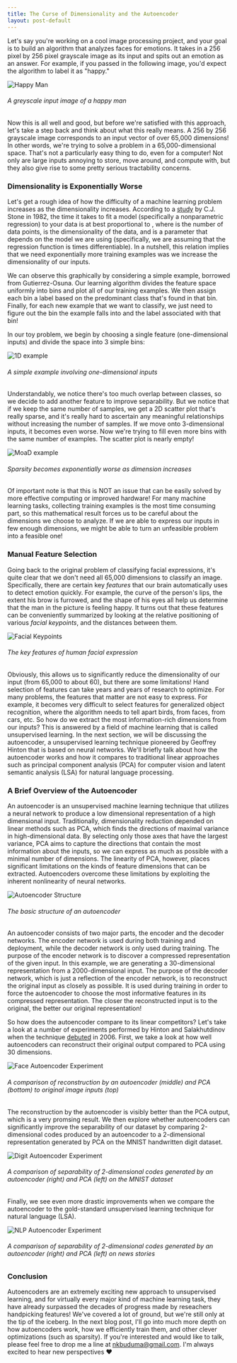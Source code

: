 ```yaml
---
title: The Curse of Dimensionality and the Autoencoder
layout: post-default
---
```


Let's say you're working on a cool image processing project, and your goal is to build an algorithm that analyzes faces for emotions. It takes in a 256 pixel by 256 pixel grayscale image as its input and spits out an emotion as an answer. For example, if you passed in the following image, you'd expect the algorithm to label it as "happy."

![Happy Man](/img/happy_man.jpg "A picture of a happy man")
###### A greyscale input image of a happy man

Now this is all well and good, but before we're satisfied with this approach, let's take a step back and think about what this really means. A 256 by 256 grayscale image corresponds to an input vector of over 65,000 dimensions! In other words, we're trying to solve a problem in a 65,000-dimensional space. That's not a particularly easy thing to do, even for a computer! Not only are large inputs annoying to store, move around, and compute with, but they also give rise to some pretty serious tractability concerns.

### Dimensionality is Exponentially Worse

Let's get a rough idea of how the difficulty of a machine learning problem increases as the dimensionality increases. According to a <a href='http://www-personal.umich.edu/~jizhu/jizhu/wuke/Stone-AoS82.pdf' target='_blank'>study</a> by C.J. Stone in 1982, the time it takes to fit a model (specifically a nonparametric regression) to your data is at best proportional to <script type='math/tex'>m^{-p/(2p+d)}</script>, where <script type='math/tex'>m</script> is the number of data points, <script type='math/tex'>d</script> is the dimensionality of the data, and <script type='math/tex'>p</script> is a parameter that depends on the model we are using (specifically, we are assuming that the regression function is <script type='math/tex'>p</script> times differentiable). In a nutshell, this relation implies that we need exponentially more training examples was we increase the dimensionality of our inputs. 

We can observe this graphically by considering a simple example, borrowed from Gutierrez-Osuna. Our learning algorithm divides the feature space uniformly into bins and plot all of our training examples. We then assign each bin a label based on the predominant class that's found in that bin. Finally, for each new example that we want to classify, we just need to figure out the bin the example falls into and the label associated with that bin!

In our toy problem, we begin by choosing a single feature (one-dimensional inputs) and divide the space into 3 simple bins:

![1D example](/img/1d_dimensionality.png "1D Example")
###### A simple example involving one-dimensional inputs

Understandably, we notice there's too much overlap between classes, so we decide to add another feature to improve separability. But we notice that if we keep the same number of samples, we get a 2D scatter plot that's really sparse, and it's really hard to ascertain any meaningful relationships without increasing the number of samples. If we move onto 3-dimensional inputs, it becomes even worse. Now we're trying to fill even more <script type='math/tex'>3^{3} = 27</script> bins with the same number of examples. The scatter plot is nearly empty!

![MoaD example](/img/dimension_sparsity.png "MoaD Example")
###### Sparsity becomes exponentially worse as dimension increases

Of important note is that this is NOT an issue that can be easily solved by more effective computing or improved hardware! For many machine learning tasks, collecting training examples is the most time consuming part, so this mathematical result forces us to be careful about the dimensions we choose to analyze. If we are able to express our inputs in few enough dimensions, we might be able to turn an unfeasible problem into a feasible one!   

### Manual Feature Selection

Going back to the original problem of classifying facial expressions, it's quite clear that we don't need all 65,000 dimensions to classify an image. Specifically, there are certain key *features* that our brain automatically uses to detect emotion quickly. For example, the curve of the person's lips, the extent his brow is furrowed, and the shape of his eyes all help us determine that the man in the picture is feeling happy. It turns out that these features can be conveniently summarized by looking at the relative positioning of various *facial keypoints*, and the distances between them.

![Facial Keypoints](/img/facial_keypoints.png 'Facial Keypoints')
###### The key features of human facial expression  

Obviously, this allows us to significantly reduce the dimensionality of our input (from 65,000 to about 60), but there are some limitations! Hand selection of features can take years and years of research to optimize. For many problems, the features that matter are not easy to express. For example, it becomes very difficult to select features for generalized object recognition, where the algorithm needs to tell apart birds, from faces, from cars, etc. So how do we extract the most information-rich dimensions from our inputs? This is answered by a field of machine learning that is called unsupervised learning. In the next section, we will be discussing the autoencoder, a unsupervised learning technique pioneered by Geoffrey Hinton that is based on neural networks. We'll briefly talk about how the autoencoder works and how it compares to traditional linear approaches such as principal component analysis (PCA) for computer vision and latent semantic analysis (LSA) for natural language processing.

### A Brief Overview of the Autoencoder

An autoencoder is an unsupervised machine learning technique that utilizes a neural network to produce a low dimensional representation of a high dimensional input. Traditionally, dimensionality reduction depended on linear methods such as PCA, which finds the directions of maximal variance in high-dimensional data. By selecting only those axes that have the largest variance, PCA aims to capture the directions that contain the most information about the inputs, so we can express as much as possible with a minimal number of dimensions. The linearity of PCA, however, places significant limitations on the kinds of feature dimensions that can be extracted. Autoencoders overcome these limitations by exploiting the inherent nonlinearity of neural networks.

![Autoencoder Structure](/img/autoencoder_diagram.png 'Autoencoder Structure')
###### The basic structure of an autoencoder

An autoencoder consists of two major parts, the encoder and the decoder networks. The encoder network is used during both training and deployment, while the decoder network is only used during training. The purpose of the encoder network is to discover a compressed representation of the given input. In this example, we are generating a 30-dimensional representation from a 2000-dimensional input. The purpose of the decoder network, which is just a reflection of the encoder network, is to reconstruct the original input as closely as possible. It is used during training in order to force the autoencoder to choose the most informative features in its compressed representation. The closer the reconstructed input is to the original, the better our original representation!

So how does the autoencoder compare to its linear competitors? Let's take a look at a number of experiments performed by Hinton and Salakhutdinov when the technique <a href='http://www.cs.toronto.edu/~hinton/science.pdf' target='_blank'>debuted</a> in 2006. First, we take a look at how well autoencoders can reconstruct their original output compared to PCA using 30 dimensions. 

![Face Autoencoder Experiment](/img/autoencoder_face_exp.png "Face Autoencoder Experiment")
###### A comparison of reconstruction by an autoencoder (middle) and PCA (bottom) to original image inputs (top)

The reconstruction by the autoencoder is visibly better than the PCA output, which is a very promsing result. We then explore whether autoencoders can significantly improve the separability of our dataset by comparing 2-dimensional codes produced by an autoencoder to a 2-dimensional representation generated by PCA on the MNIST handwritten digit dataset.

![Digit Autoencoder Experiment](/img/autoencoder_digit_exp.png "Digit Autoencoder Experiment")
###### A comparison of separability of 2-dimensional codes generated by an autoencoder (right) and PCA (left) on the MNIST dataset

Finally, we see even more drastic improvements when we compare the autoencoder to the gold-standard unsupervised learning technique for natural language (LSA). 

![NLP Autoencoder Experiment](/img/autoencoder_nlp_exp.png "NLP Autoencoder Experiment")
###### A comparison of separability of 2-dimensional codes generated by an autoencoder (right) and PCA (left) on news stories

### Conclusion

Autoencoders are an extremely exciting new approach to unsupervised learning, and for virtually every major kind of machine learning task, they have already surpassed the decades of progress made by reseachers handpicking features! We've covered a lot of ground, but we're still only at the tip of the iceberg. In the next blog post, I'll go into much more depth on how autoencoders work, how we efficiently train them, and other clever optimizations (such as sparsity). If you're interested and would like to talk, please feel free to drop me a line at nkbuduma@gmail.com. I'm always excited to hear new perspectives ❤
